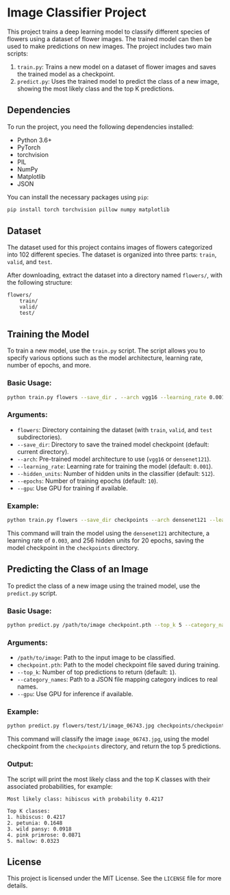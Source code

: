 
# Image Classifier Project

This project trains a deep learning model to classify different species of flowers using a dataset of flower images. The trained model can then be used to make predictions on new images. The project includes two main scripts:

1. `train.py`: Trains a new model on a dataset of flower images and saves the trained model as a checkpoint.
2. `predict.py`: Uses the trained model to predict the class of a new image, showing the most likely class and the top K predictions.

## Dependencies

To run the project, you need the following dependencies installed:

- Python 3.6+
- PyTorch
- torchvision
- PIL
- NumPy
- Matplotlib
- JSON

You can install the necessary packages using `pip`:

```bash
pip install torch torchvision pillow numpy matplotlib
```

## Dataset

The dataset used for this project contains images of flowers categorized into 102 different species. The dataset is organized into three parts: `train`, `valid`, and `test`.

After downloading, extract the dataset into a directory named `flowers/`, with the following structure:

```
flowers/
    train/
    valid/
    test/
```

## Training the Model

To train a new model, use the `train.py` script. The script allows you to specify various options such as the model architecture, learning rate, number of epochs, and more.

### Basic Usage:

```bash
python train.py flowers --save_dir . --arch vgg16 --learning_rate 0.001 --hidden_units 512 --epochs 10 --gpu
```

### Arguments:

- `flowers`: Directory containing the dataset (with `train`, `valid`, and `test` subdirectories).
- `--save_dir`: Directory to save the trained model checkpoint (default: current directory).
- `--arch`: Pre-trained model architecture to use (`vgg16` or `densenet121`).
- `--learning_rate`: Learning rate for training the model (default: `0.001`).
- `--hidden_units`: Number of hidden units in the classifier (default: `512`).
- `--epochs`: Number of training epochs (default: `10`).
- `--gpu`: Use GPU for training if available.

### Example:

```bash
python train.py flowers --save_dir checkpoints --arch densenet121 --learning_rate 0.003 --hidden_units 256 --epochs 20 --gpu
```

This command will train the model using the `densenet121` architecture, a learning rate of `0.003`, and 256 hidden units for 20 epochs, saving the model checkpoint in the `checkpoints` directory.

## Predicting the Class of an Image

To predict the class of a new image using the trained model, use the `predict.py` script.

### Basic Usage:

```bash
python predict.py /path/to/image checkpoint.pth --top_k 5 --category_names cat_to_name.json --gpu
```

### Arguments:

- `/path/to/image`: Path to the input image to be classified.
- `checkpoint.pth`: Path to the model checkpoint file saved during training.
- `--top_k`: Number of top predictions to return (default: `1`).
- `--category_names`: Path to a JSON file mapping category indices to real names.
- `--gpu`: Use GPU for inference if available.

### Example:

```bash
python predict.py flowers/test/1/image_06743.jpg checkpoints/checkpoint.pth --top_k 5 --category_names cat_to_name.json --gpu
```

This command will classify the image `image_06743.jpg`, using the model checkpoint from the `checkpoints` directory, and return the top 5 predictions.

### Output:

The script will print the most likely class and the top K classes with their associated probabilities, for example:

```
Most likely class: hibiscus with probability 0.4217

Top K classes:
1. hibiscus: 0.4217
2. petunia: 0.1648
3. wild pansy: 0.0918
4. pink primrose: 0.0871
5. mallow: 0.0323
```

## License

This project is licensed under the MIT License. See the `LICENSE` file for more details.
